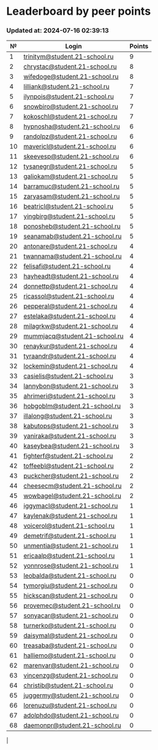 # Leaderboard by peer points

### Updated at: 2024-07-16 02:39:13

| № | Login | Points |
|---|-------|--------|
|1|trinitym@student.21-school.ru|9|
|2|chrystac@student.21-school.ru|8|
|3|wifedoge@student.21-school.ru|8|
|4|lilliank@student.21-school.ru|7|
|5|ilynpois@student.21-school.ru|7|
|6|snowbiro@student.21-school.ru|7|
|7|kokoschl@student.21-school.ru|7|
|8|hypnosha@student.21-school.ru|6|
|9|randolpz@student.21-school.ru|6|
|10|mavericl@student.21-school.ru|6|
|11|skeevesp@student.21-school.ru|6|
|12|tysanegr@student.21-school.ru|5|
|13|galiokam@student.21-school.ru|5|
|14|barramuc@student.21-school.ru|5|
|15|zaryasam@student.21-school.ru|5|
|16|beatricl@student.21-school.ru|5|
|17|yingbirg@student.21-school.ru|5|
|18|ponosheb@student.21-school.ru|5|
|19|seanamab@student.21-school.ru|5|
|20|antonare@student.21-school.ru|4|
|21|twannama@student.21-school.ru|4|
|22|felisafi@student.21-school.ru|4|
|23|hayheadt@student.21-school.ru|4|
|24|donnettp@student.21-school.ru|4|
|25|ricassol@student.21-school.ru|4|
|26|pepperal@student.21-school.ru|4|
|27|estelaka@student.21-school.ru|4|
|28|milagrkw@student.21-school.ru|4|
|29|mummjacq@student.21-school.ru|4|
|30|renaykur@student.21-school.ru|4|
|31|tyraandr@student.21-school.ru|4|
|32|lockemin@student.21-school.ru|4|
|33|casielis@student.21-school.ru|3|
|34|lannybon@student.21-school.ru|3|
|35|ahrimeri@student.21-school.ru|3|
|36|hobgoblm@student.21-school.ru|3|
|37|illalong@student.21-school.ru|3|
|38|kabutops@student.21-school.ru|3|
|39|yaniraka@student.21-school.ru|3|
|40|kaseybea@student.21-school.ru|3|
|41|fighterf@student.21-school.ru|2|
|42|toffeebl@student.21-school.ru|2|
|43|puckcher@student.21-school.ru|2|
|44|cheesecm@student.21-school.ru|2|
|45|wowbagel@student.21-school.ru|2|
|46|iggymacl@student.21-school.ru|1|
|47|kaylenak@student.21-school.ru|1|
|48|voicerol@student.21-school.ru|1|
|49|demetrif@student.21-school.ru|1|
|50|unmentia@student.21-school.ru|1|
|51|ericaalp@student.21-school.ru|1|
|52|yonnrose@student.21-school.ru|1|
|53|leobalda@student.21-school.ru|0|
|54|tymorgiu@student.21-school.ru|0|
|55|hickscan@student.21-school.ru|0|
|56|provemec@student.21-school.ru|0|
|57|sonyacar@student.21-school.ru|0|
|58|turnerko@student.21-school.ru|0|
|59|daisymal@student.21-school.ru|0|
|60|treasaba@student.21-school.ru|0|
|61|halliemo@student.21-school.ru|0|
|62|marenvar@student.21-school.ru|0|
|63|vincenzg@student.21-school.ru|0|
|64|christib@student.21-school.ru|0|
|65|juggermy@student.21-school.ru|0|
|66|lorenuzu@student.21-school.ru|0|
|67|adolphdo@student.21-school.ru|0|
|68|daemonpr@student.21-school.ru|0|
|
